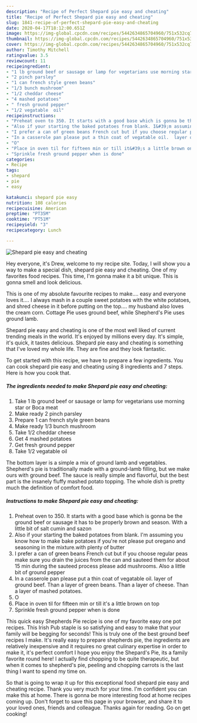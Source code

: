 ```yaml
---
description: "Recipe of Perfect Shepard pie easy and cheating"
title: "Recipe of Perfect Shepard pie easy and cheating"
slug: 1841-recipe-of-perfect-shepard-pie-easy-and-cheating
date: 2020-04-17T18:12:00.651Z
image: https://img-global.cpcdn.com/recipes/5442634865704960/751x532cq70/shepard-pie-easy-and-cheating-recipe-main-photo.jpg
thumbnail: https://img-global.cpcdn.com/recipes/5442634865704960/751x532cq70/shepard-pie-easy-and-cheating-recipe-main-photo.jpg
cover: https://img-global.cpcdn.com/recipes/5442634865704960/751x532cq70/shepard-pie-easy-and-cheating-recipe-main-photo.jpg
author: Timothy Mitchell
ratingvalue: 3.5
reviewcount: 11
recipeingredient:
- "1 lb ground beef or sausage or lamp for vegetarians use morning star or Boca meat"
- "2 pinch parsley"
- "1 can french style green beans"
- "1/3 bunch mushroom"
- "1/2 cheddar cheese"
- "4 mashed potatoes"
- " fresh ground pepper"
- "1/2 vegatable  oil"
recipeinstructions:
- "Preheat oven to 350. It starts with a good base which is gonna be the ground beef or sausage it has to be properly brown and season. With a little bit of salt cumin and sazon"
- "Also if your starting the baked potatoes from blank. I&#39;m assuming you know how to make bake potatoes if you&#39;re not please put oregano and seasoning in the mixture.with plenty of butter"
- "I prefer a can of green beans French cut but if you choose regular peas make sure you drain the juices from the can and  sauteed them for about 15 min during the sauteed process please add mushrooms. Also a little bit of ground pepper"
- "In a casserole pan please put a thin coat of vegatable oil.  layer of ground beef. Than a layer of green beans. Than a layer of cheese. Than a layer of mashed potatoes."
- "O"
- "Place in oven til for fifteen min or till it&#39;s a little brown on top"
- "Sprinkle fresh ground pepper when is done"
categories:
- Recipe
tags:
- shepard
- pie
- easy

katakunci: shepard pie easy 
nutrition: 108 calories
recipecuisine: American
preptime: "PT35M"
cooktime: "PT51M"
recipeyield: "3"
recipecategory: Lunch

---
```



![Shepard pie easy and cheating](https://img-global.cpcdn.com/recipes/5442634865704960/751x532cq70/shepard-pie-easy-and-cheating-recipe-main-photo.jpg)

Hey everyone, it's Drew, welcome to my recipe site. Today, I will show you a way to make a special dish, shepard pie easy and cheating. One of my favorites food recipes. This time, I'm gonna make it a bit unique. This is gonna smell and look delicious.

This is one of my absolute favourite recipes to make…. easy and everyone loves it…. I always mash in a couple sweet potatoes with the white potatoes, and shred cheese in it before putting on the top…. my husband also loves the cream corn. Cottage Pie uses ground beef, while Shepherd&#39;s Pie uses ground lamb.

Shepard pie easy and cheating is one of the most well liked of current trending meals in the world. It's enjoyed by millions every day. It's simple, it's quick, it tastes delicious. Shepard pie easy and cheating is something that I've loved my whole life. They are fine and they look fantastic.


To get started with this recipe, we have to prepare a few ingredients. You can cook shepard pie easy and cheating using 8 ingredients and 7 steps. Here is how you cook that.

<!--inarticleads1-->

##### The ingredients needed to make Shepard pie easy and cheating:

1. Take 1 lb ground beef or sausage or lamp for vegetarians use morning star or Boca meat
1. Make ready 2 pinch parsley
1. Prepare 1 can french style green beans
1. Make ready 1/3 bunch mushroom
1. Take 1/2 cheddar cheese
1. Get 4 mashed potatoes
1. Get  fresh ground pepper
1. Take 1/2 vegatable  oil


The bottom layer is a simple a mix of ground lamb and vegetables. Shepherd&#39;s pie is traditionally made with a ground-lamb filling, but we make ours with ground beef. The sauce is really simple and flavorful, but the best part is the insanely fluffy mashed potato topping. The whole dish is pretty much the definition of comfort food. 

<!--inarticleads2-->

##### Instructions to make Shepard pie easy and cheating:

1. Preheat oven to 350. It starts with a good base which is gonna be the ground beef or sausage it has to be properly brown and season. With a little bit of salt cumin and sazon
1. Also if your starting the baked potatoes from blank. I&#39;m assuming you know how to make bake potatoes if you&#39;re not please put oregano and seasoning in the mixture.with plenty of butter
1. I prefer a can of green beans French cut but if you choose regular peas make sure you drain the juices from the can and  sauteed them for about 15 min during the sauteed process please add mushrooms. Also a little bit of ground pepper
1. In a casserole pan please put a thin coat of vegatable oil.  layer of ground beef. Than a layer of green beans. Than a layer of cheese. Than a layer of mashed potatoes.
1. O
1. Place in oven til for fifteen min or till it&#39;s a little brown on top
1. Sprinkle fresh ground pepper when is done


This quick easy Shepherds Pie recipe is one of my favorite easy one pot recipes. This Irish Pub staple is so satisfying and easy to make that your family will be begging for seconds! This is truly one of the best ground beef recipes I make. It&#39;s really easy to prepare shepherds pie, the ingredients are relatively inexpensive and it requires no great culinary expertise in order to make it, it&#39;s perfect comfort I hope you enjoy the Shepard&#39;s Pie, its a family favorite round here! I actually find chopping to be quite therapeutic, but when it comes to shepherd&#39;s pie, peeling and chopping carrots is the last thing I want to spend my time on. 

So that is going to wrap it up for this exceptional food shepard pie easy and cheating recipe. Thank you very much for your time. I'm confident you can make this at home. There is gonna be more interesting food at home recipes coming up. Don't forget to save this page in your browser, and share it to your loved ones, friends and colleague. Thanks again for reading. Go on get cooking!
